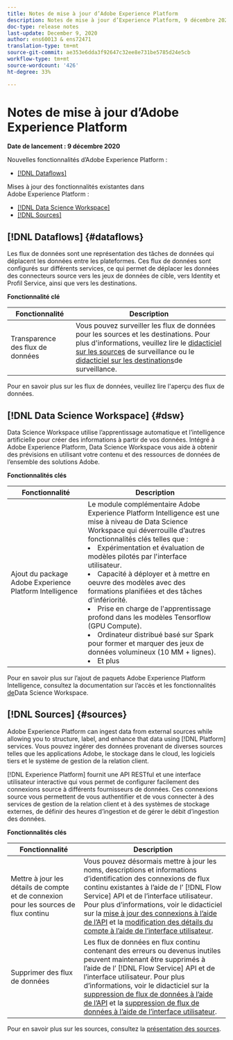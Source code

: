 ```yaml
---
title: Notes de mise à jour d’Adobe Experience Platform
description: Notes de mise à jour d’Experience Platform, 9 décembre 2020
doc-type: release notes
last-update: December 9, 2020
author: ens60013 & ens72471
translation-type: tm+mt
source-git-commit: ae353e6dda3f92647c32ee8e731be5785d24e5cb
workflow-type: tm+mt
source-wordcount: '426'
ht-degree: 33%

---
```



# Notes de mise à jour d’Adobe Experience Platform

**Date de lancement : 9 décembre 2020**

Nouvelles fonctionnalités d’Adobe Experience Platform :

- [[!DNL Dataflows]](#dataflows)

Mises à jour des fonctionnalités existantes dans Adobe Experience Platform :

- [[!DNL Data Science Workspace]](#dsw)
- [[!DNL Sources]](#sources)

## [!DNL Dataflows] {#dataflows}

Les flux de données sont une représentation des tâches de données qui déplacent les données entre les plateformes. Ces flux de données sont configurés sur différents services, ce qui permet de déplacer les données des connecteurs source vers les jeux de données de cible, vers Identity et Profil Service, ainsi que vers les destinations.

**Fonctionnalité clé**

| Fonctionnalité | Description |
| ------- | ----------- |
| Transparence des flux de données | Vous pouvez surveiller les flux de données pour les sources et les destinations. Pour plus d&#39;informations, veuillez lire le [didacticiel sur les sources](../../dataflows/ui/monitor-sources.md) de surveillance ou le [didacticiel sur les destinations](../../dataflows/ui/monitor-destinations.md)de surveillance. |

Pour en savoir plus sur les flux de données, veuillez lire l&#39;aperçu [](../../dataflows/home.md)des flux de données.

## [!DNL Data Science Workspace] {#dsw}

Data Science Workspace utilise l’apprentissage automatique et l’intelligence artificielle pour créer des informations à partir de vos données. Intégré à Adobe Experience Platform, Data Science Workspace vous aide à obtenir des prévisions en utilisant votre contenu et des ressources de données de l’ensemble des solutions Adobe.

**Fonctionnalités clés**

| Fonctionnalité | Description |
| --- | ---|
| Ajout du package Adobe Experience Platform Intelligence | Le module complémentaire Adobe Experience Platform Intelligence est une mise à niveau de Data Science Workspace qui déverrouille d’autres fonctionnalités clés telles que : <li> Expérimentation et évaluation de modèles pilotés par l&#39;interface utilisateur.</li><li> Capacité à déployer et à mettre en oeuvre des modèles avec des formations planifiées et des tâches d&#39;infériorité.</li><li> Prise en charge de l&#39;apprentissage profond dans les modèles Tensorflow (GPU Compute).</li><li> Ordinateur distribué basé sur Spark pour former et marquer des jeux de données volumineux (10 MM + lignes).</li><li>Et plus</li> |

Pour en savoir plus sur l’ajout de paquets Adobe Experience Platform Intelligence, consultez la documentation sur l’accès et les fonctionnalités [de](../../data-science-workspace/access-features-dsw.md)Data Science Workspace.

## [!DNL Sources] {#sources}

Adobe Experience Platform can ingest data from external sources while allowing you to structure, label, and enhance that data using [!DNL Platform] services. Vous pouvez ingérer des données provenant de diverses sources telles que les applications Adobe, le stockage dans le cloud, les logiciels tiers et le système de gestion de la relation client.

[!DNL Experience Platform] fournit une API RESTful et une interface utilisateur interactive qui vous permet de configurer facilement des connexions source à différents fournisseurs de données. Ces connexions source vous permettent de vous authentifier et de vous connecter à des services de gestion de la relation client et à des systèmes de stockage externes, de définir des heures d’ingestion et de gérer le débit d’ingestion des données.

**Fonctionnalités clés**

| Fonctionnalité | Description |
| ------- | ----------- |
| Mettre à jour les détails de compte et de connexion pour les sources de flux continu | Vous pouvez désormais mettre à jour les noms, descriptions et informations d’identification des connexions de flux continu existantes à l’aide de l’ [!DNL Flow Service] API et de l’interface utilisateur. Pour plus d’informations, voir le didacticiel sur la [mise à jour des connexions à l’aide de l’API](../../sources/tutorials/api/update.md) et la [modification des détails du compte à l’aide de l’interface utilisateur](../../sources/tutorials/ui/monitor.md). |
| Supprimer des flux de données | Les flux de données en flux continu contenant des erreurs ou devenus inutiles peuvent maintenant être supprimés à l’aide de l’ [!DNL Flow Service] API et de l’interface utilisateur. Pour plus d’informations, voir le didacticiel sur la [suppression de flux de données à l’aide de l’API](../../sources/tutorials/api/delete-dataflows.md) et la [suppression de flux de données à l’aide de l’interface utilisateur](../../sources/tutorials/ui/delete.md). |

Pour en savoir plus sur les sources, consultez la [présentation des sources](../../sources/home.md).


